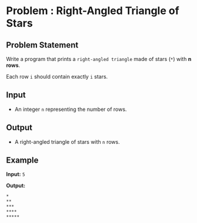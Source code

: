 # Problem : Right-Angled Triangle of Stars

## Problem Statement
Write a program that prints a `right-angled triangle` made of stars (`*`) with **n rows**.  

Each row `i` should contain exactly `i` stars.

## Input
- An integer `n` representing the number of rows.

## Output
- A right-angled triangle of stars with `n` rows.

## Example

**Input:**
`5`

**Output:**
```
*
**
***
****
*****
```
